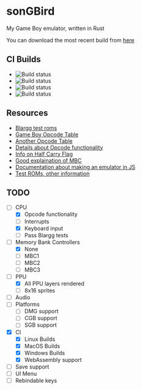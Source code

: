 # sonGBird

My Game Boy emulator, written in Rust

You can download the most recent build from [here](https://cirrus-ci.com/github/aquova/songbird/master)

## CI Builds

- ![Build status](https://api.cirrus-ci.com/github/aquova/songbird.svg?task=win)
- ![Build status](https://api.cirrus-ci.com/github/aquova/songbird.svg?task=osx)
- ![Build status](https://api.cirrus-ci.com/github/aquova/songbird.svg?task=linux)
- ![Build status](https://api.cirrus-ci.com/github/aquova/songbird.svg?task=wasm)

## Resources

- [Blargg test roms](https://github.com/retrio/gb-test-roms)
- [Game Boy Opcode Table](http://pastraiser.com/cpu/gameboy/gameboy_opcodes.html)
- [Another Opcode Table](https://izik1.github.io/gbops/)
- [Details about Opcode functionality](https://raw.githubusercontent.com/gb-archive/salvage/master/txt-files/gb-instructions.txt)
- [Info on Half Carry Flag](https://robdor.com/2016/08/10/gameboy-emulator-half-carry-flag/)
- [Good explaination of MBC](https://retrocomputing.stackexchange.com/questions/11732/how-does-the-gameboys-memory-bank-switching-work)
- [Documentation about making an emulator in JS](http://imrannazar.com/GameBoy-Emulation-in-JavaScript)
- [Test ROMs, other information](http://opusgames.com/games/GBDev/GBDev.html)

## TODO

- [ ] CPU
    - [x] Opcode functionality
    - [ ] Interrupts
    - [x] Keyboard input
    - [ ] Pass Blargg tests
- [ ] Memory Bank Controllers
    - [x] None
    - [ ] MBC1
    - [ ] MBC2
    - [ ] MBC3
- [ ] PPU
    - [x] All PPU layers rendered
    - [ ] 8x16 sprites
- [ ] Audio
- [ ] Platforms
    - [ ] DMG support
    - [ ] CGB support
    - [ ] SGB support
- [x] CI
    - [x] Linux Builds
    - [x] MacOS Builds
    - [x] Windows Builds
    - [x] WebAssembly support
- [ ] Save support
- [ ] UI Menu
- [ ] Rebindable keys
